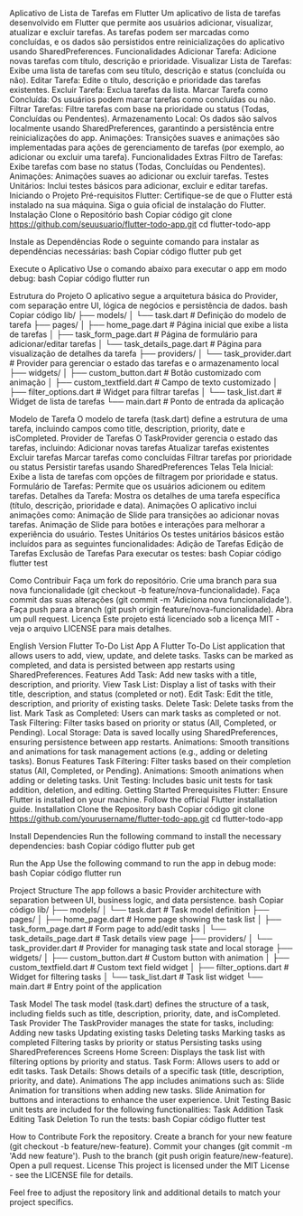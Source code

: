 Aplicativo de Lista de Tarefas em Flutter
Um aplicativo de lista de tarefas desenvolvido em Flutter que permite aos usuários adicionar, visualizar, atualizar e excluir tarefas. As tarefas podem ser marcadas como concluídas, e os dados são persistidos entre reinicializações do aplicativo usando SharedPreferences.
Funcionalidades
Adicionar Tarefa: Adicione novas tarefas com título, descrição e prioridade.
Visualizar Lista de Tarefas: Exibe uma lista de tarefas com seu título, descrição e status (concluída ou não).
Editar Tarefa: Edite o título, descrição e prioridade das tarefas existentes.
Excluir Tarefa: Exclua tarefas da lista.
Marcar Tarefa como Concluída: Os usuários podem marcar tarefas como concluídas ou não.
Filtrar Tarefas: Filtre tarefas com base na prioridade ou status (Todas, Concluídas ou Pendentes).
Armazenamento Local: Os dados são salvos localmente usando SharedPreferences, garantindo a persistência entre reinicializações do app.
Animações: Transições suaves e animações são implementadas para ações de gerenciamento de tarefas (por exemplo, ao adicionar ou excluir uma tarefa).
Funcionalidades Extras
Filtro de Tarefas: Exibe tarefas com base no status (Todas, Concluídas ou Pendentes).
Animações: Animações suaves ao adicionar ou excluir tarefas.
Testes Unitários: Inclui testes básicos para adicionar, excluir e editar tarefas.
Iniciando o Projeto
Pré-requisitos
Flutter: Certifique-se de que o Flutter está instalado na sua máquina. Siga o guia oficial de instalação do Flutter.
Instalação
Clone o Repositório
bash
Copiar código
git clone https://github.com/seuusuario/flutter-todo-app.git
cd flutter-todo-app


Instale as Dependências
Rode o seguinte comando para instalar as dependências necessárias:
bash
Copiar código
flutter pub get


Execute o Aplicativo
Use o comando abaixo para executar o app em modo debug:
bash
Copiar código
flutter run


Estrutura do Projeto
O aplicativo segue a arquitetura básica do Provider, com separação entre UI, lógica de negócios e persistência de dados.
bash
Copiar código
lib/
├── models/
│   └── task.dart              # Definição do modelo de tarefa
├── pages/
│   ├── home_page.dart         # Página inicial que exibe a lista de tarefas
│   ├── task_form_page.dart    # Página de formulário para adicionar/editar tarefas
│   └── task_details_page.dart # Página para visualização de detalhes da tarefa
├── providers/
│   └── task_provider.dart     # Provider para gerenciar o estado das tarefas e o armazenamento local
├── widgets/
│   ├── custom_button.dart     # Botão customizado com animação
│   ├── custom_textfield.dart  # Campo de texto customizado
│   ├── filter_options.dart    # Widget para filtrar tarefas
│   └── task_list.dart         # Widget de lista de tarefas
└── main.dart                  # Ponto de entrada da aplicação

Modelo de Tarefa
O modelo de tarefa (task.dart) define a estrutura de uma tarefa, incluindo campos como title, description, priority, date e isCompleted.
Provider de Tarefas
O TaskProvider gerencia o estado das tarefas, incluindo:
Adicionar novas tarefas
Atualizar tarefas existentes
Excluir tarefas
Marcar tarefas como concluídas
Filtrar tarefas por prioridade ou status
Persistir tarefas usando SharedPreferences
Telas
Tela Inicial: Exibe a lista de tarefas com opções de filtragem por prioridade e status.
Formulário de Tarefas: Permite que os usuários adicionem ou editem tarefas.
Detalhes da Tarefa: Mostra os detalhes de uma tarefa específica (título, descrição, prioridade e data).
Animações
O aplicativo inclui animações como:
Animação de Slide para transições ao adicionar novas tarefas.
Animação de Slide para botões e interações para melhorar a experiência do usuário.
Testes Unitários
Os testes unitários básicos estão incluídos para as seguintes funcionalidades:
Adição de Tarefas
Edição de Tarefas
Exclusão de Tarefas
Para executar os testes:
bash
Copiar código
flutter test

Como Contribuir
Faça um fork do repositório.
Crie uma branch para sua nova funcionalidade (git checkout -b feature/nova-funcionalidade).
Faça commit das suas alterações (git commit -m 'Adiciona nova funcionalidade').
Faça push para a branch (git push origin feature/nova-funcionalidade).
Abra um pull request.
Licença
Este projeto está licenciado sob a licença MIT - veja o arquivo LICENSE para mais detalhes.

English Version
Flutter To-Do List App
A Flutter To-Do List application that allows users to add, view, update, and delete tasks. Tasks can be marked as completed, and data is persisted between app restarts using SharedPreferences.
Features
Add Task: Add new tasks with a title, description, and priority.
View Task List: Display a list of tasks with their title, description, and status (completed or not).
Edit Task: Edit the title, description, and priority of existing tasks.
Delete Task: Delete tasks from the list.
Mark Task as Completed: Users can mark tasks as completed or not.
Task Filtering: Filter tasks based on priority or status (All, Completed, or Pending).
Local Storage: Data is saved locally using SharedPreferences, ensuring persistence between app restarts.
Animations: Smooth transitions and animations for task management actions (e.g., adding or deleting tasks).
Bonus Features
Task Filtering: Filter tasks based on their completion status (All, Completed, or Pending).
Animations: Smooth animations when adding or deleting tasks.
Unit Testing: Includes basic unit tests for task addition, deletion, and editing.
Getting Started
Prerequisites
Flutter: Ensure Flutter is installed on your machine. Follow the official Flutter installation guide.
Installation
Clone the Repository
bash
Copiar código
git clone https://github.com/yourusername/flutter-todo-app.git
cd flutter-todo-app


Install Dependencies
Run the following command to install the necessary dependencies:
bash
Copiar código
flutter pub get


Run the App
Use the following command to run the app in debug mode:
bash
Copiar código
flutter run


Project Structure
The app follows a basic Provider architecture with separation between UI, business logic, and data persistence.
bash
Copiar código
lib/
├── models/
│   └── task.dart              # Task model definition
├── pages/
│   ├── home_page.dart         # Home page showing the task list
│   ├── task_form_page.dart    # Form page to add/edit tasks
│   └── task_details_page.dart # Task details view page
├── providers/
│   └── task_provider.dart     # Provider for managing task state and local storage
├── widgets/
│   ├── custom_button.dart     # Custom button with animation
│   ├── custom_textfield.dart  # Custom text field widget
│   ├── filter_options.dart    # Widget for filtering tasks
│   └── task_list.dart         # Task list widget
└── main.dart                  # Entry point of the application

Task Model
The task model (task.dart) defines the structure of a task, including fields such as title, description, priority, date, and isCompleted.
Task Provider
The TaskProvider manages the state for tasks, including:
Adding new tasks
Updating existing tasks
Deleting tasks
Marking tasks as completed
Filtering tasks by priority or status
Persisting tasks using SharedPreferences
Screens
Home Screen: Displays the task list with filtering options by priority and status.
Task Form: Allows users to add or edit tasks.
Task Details: Shows details of a specific task (title, description, priority, and date).
Animations
The app includes animations such as:
Slide Animation for transitions when adding new tasks.
Slide Animation for buttons and interactions to enhance the user experience.
Unit Testing
Basic unit tests are included for the following functionalities:
Task Addition
Task Editing
Task Deletion
To run the tests:
bash
Copiar código
flutter test

How to Contribute
Fork the repository.
Create a branch for your new feature (git checkout -b feature/new-feature).
Commit your changes (git commit -m 'Add new feature').
Push to the branch (git push origin feature/new-feature).
Open a pull request.
License
This project is licensed under the MIT License - see the LICENSE file for details.

Feel free to adjust the repository link and additional details to match your project specifics.
